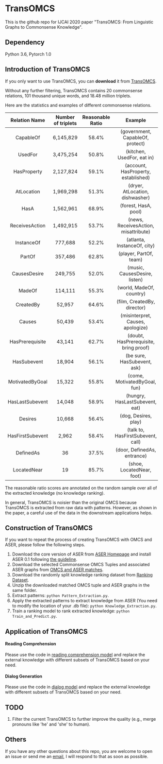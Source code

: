 # TransOMCS


This is the github repo for IJCAI 2020 paper "TransOMCS: From Linguistic Graphs to Commonsense Knowledge".

## Dependency

Python 3.6, Pytorch 1.0


## Introduction of TransOMCS

If you only want to use TransOMCS, you can **download** it from [TransOMCS](https://hkustconnect-my.sharepoint.com/:u:/g/personal/hzhangal_connect_ust_hk/EVeNd_qvealEiTi7gs0Xu6sBbPIZI5ncD7Z1MBMdOz5CXw?e=E2Rtn0).

Without any further filtering, TransOMCS contains 20 commonsense relations, 101 thousand unique words, and 18.48 million triplets.

Here are the statistics and examples of different commonsense relations.

| Relation Name | Number of triplets | Reasonable Ratio | Example|
| :---: | :---: | :---: | :---:|
| CapableOf | 6,145,829 | 58.4% | (government, CapableOf, protect) |
| UsedFor | 3,475,254 | 50.8% | (kitchen, UsedFor, eat in) |
| HasProperty | 2,127,824 | 59.1% | (account, HasProperty, established) |
| AtLocation | 1,969,298 | 51.3% | (dryer, AtLocation, dishwasher) |
| HasA | 1,562,961 | 68.9% | (forest, HasA, pool) |
| ReceivesAction | 1,492,915 | 53.7% | (news, ReceivesAction, misattribute) |
| InstanceOf | 777,688 | 52.2% | (atlanta, InstanceOf, city) |
| PartOf | 357,486 | 62.8% | (player, PartOf, team) |
| CausesDesire | 249,755 | 52.0% | (music, CausesDesire, listen) |
| MadeOf | 114,111 | 55.3% | (world, MadeOf, country) |
| CreatedBy | 52,957 | 64.6% | (film, CreatedBy, director) |
| Causes | 50,439 | 53.4% | (misinterpret, Causes, apologize) |
| HasPrerequisite | 43,141 | 62.7% | (doubt, HasPrerequisite, bring proof) |
| HasSubevent | 18,904 | 56.1% | (be sure, HasSubevent, ask) |
| MotivatedByGoal | 15,322 | 55.8% | (come, MotivatedByGoal, fun) |
| HasLastSubevent | 14,048 | 58.9% | (hungry, HasLastSubevent, eat) |
| Desires | 10,668 | 56.4% | (dog, Desires, play) |
| HasFirstSubevent | 2,962 | 58.4% | (talk to, HasFirstSubevent, call) |
| DefinedAs | 36 | 37.5% | (door, DefinedAs, entrance) |
| LocatedNear | 19 | 85.7% | (shoe, LocatedNear, foot) |

The reasonable ratio scores are annotated on the random sample over all of the extracted knowledge (no knowledge ranking). 

In general, TransOMCS is noisier than the original OMCS because TransOMCS is extracted from raw data with patterns. However, as shown in the paper, a careful use of the data in the downstream applications helps.


## Construction of TransOMCS

If you want to repeat the process of creating TransOMCS with OMCS and ASER, please follow the following steps.

1. Download the core version of ASER from [ASER Homepage](https://hkust-knowcomp.github.io/ASER/) and install ASER 0.1 following [the guideline](https://github.com/HKUST-KnowComp/ASER/blob/master/ASER.ipynb).
2. Download the selected Commonsense OMCS Tuples and associated ASER graphs from [OMCS and ASER matches](https://hkustconnect-my.sharepoint.com/:u:/g/personal/hzhangal_connect_ust_hk/EfFZFamzsmdKozyrU0-TtXsBDbStkt_FmPyeFM2kT-K9FQ?e=noAb7u).
3. Download the randomly split knowledge ranking dataset from [Ranking Dataset](https://hkustconnect-my.sharepoint.com/:u:/g/personal/hzhangal_connect_ust_hk/Efc7NeRYSVpHqcGuflDU3uoBRPaks4Mz1kG_R9OUwviPLw?e=oJB3yA).
4. Unzip the downloaded matched OMCS tuple and ASER graphs in the same folder.
5. Extract patterns: `python Pattern_Extraction.py`.
6. Apply the extracted patterns to extract knowledge from ASER (You need to modify the location of your .db file): `python Knowledge_Extraction.py`.
7. Train a ranking model to rank extracted knowledge: `python Train_and_Predict.py`.


## Application of TransOMCS


#### Reading Comprehension
Please use the code in [reading comprehension model](https://github.com/intfloat/commonsense-rc) and replace the external knowledge with different subsets of TransOMCS based on your need.

#### Dialog Generation
Please use the code in [dialog model](https://github.com/HKUST-KnowComp/ASER/tree/master/experiment/Dialogue) and replace the external knowledge with different subsets of TransOMCS based on your need.

## TODO

1. Filter the current TransOMCS to further improve the quality (e.g., merge pronouns like 'he' and 'she' to human).

## Others
If you have any other questions about this repo, you are welcome to open an issue or send me an [email](mailto:hzhangal@cse.ust.hk), I will respond to that as soon as possible.